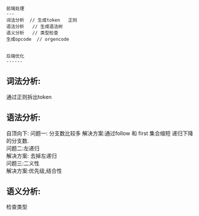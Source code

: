 
```
前端处理
---
词法分析  // 生成token   正则
语法分析   // 生成语法树 
语义分析   // 类型检查
生成opcode  // orgencode


后端优化
------
```


## 词法分析:
通过正则拆出token 

## 语法分析:
自顶向下: 
问题一: 分支数比较多
解决方案:通过follow 和 first 集合缩短 递归下降的分支数.  
问题二:左递归    
解决方案: 去掉左递归  
问题三:二义性   
解决方案:优先级,结合性   


## 语义分析:
检查类型
